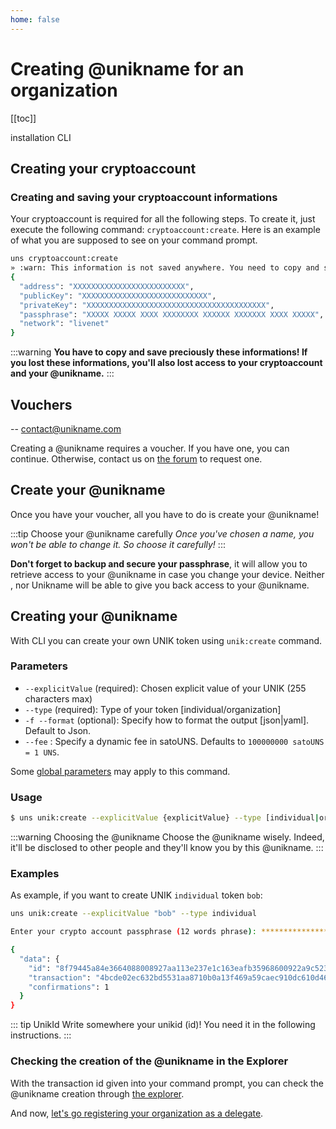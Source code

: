 ```yaml
---
home: false
---
```


#  Creating @unikname for an organization

[[toc]]


installation CLI


## Creating your cryptoaccount

### Creating and saving your cryptoaccount informations

Your cryptoaccount is required for all the following steps. To create it, just execute the following command: `cryptoaccount:create`.
Here is an example of what you are supposed to see on your command prompt.
```bash
uns cryptoaccount:create
» :warn: This information is not saved anywhere. You need to copy and save it by your own.;
{
  "address": "XXXXXXXXXXXXXXXXXXXXXXXXX",
  "publicKey": "XXXXXXXXXXXXXXXXXXXXXXXXXXXX",
  "privateKey": "XXXXXXXXXXXXXXXXXXXXXXXXXXXXXXXXXXXXXXXX",
  "passphrase": "XXXXX XXXXX XXXX XXXXXXXX XXXXXX XXXXXXX XXXX XXXXX",
  "network": "livenet"
}
```

:::warning
**You have to copy and save preciously these informations! If you lost these informations, you'll also lost access to your cryptoaccount and your @unikname.**
:::

## Vouchers

-- contact@unikname.com

Creating a @unikname requires a voucher. If you have one, you can continue. 
Otherwise, contact us on [the forum](https://forum.unik-name.com) to request one.

## Create your @unikname

Once you have your voucher, all you have to do is create your @unikname!

:::tip Choose your @unikname carefully
*Once you've chosen a name, you won't be able to change it. So choose it carefully!*
:::

**Don't forget to backup and secure your passphrase**, it will allow you to retrieve access to your @unikname in case you change your device.
Neither <uns/>, nor Unikname will be able to give you back access to your @unikname.

## Creating your @unikname

With <uns/> CLI you can create your own UNIK token using `unik:create` command.

### Parameters
- `--explicitValue` (required): Chosen explicit value of your UNIK (255 characters max)
- `--type` (required): Type of your token [individual/organization]
- `-f --format` (optional): Specify how to format the output [json|yaml]. Default to Json.
- `--fee` : Specify a dynamic fee in satoUNS. Defaults to `100000000 satoUNS = 1 UNS`.

Some [global parameters](#global-parameters) may apply to this command.

### Usage

```bash
$ uns unik:create --explicitValue {explicitValue} --type [individual|organization]
```

:::warning Choosing the @unikname
Choose the @unikname wisely. Indeed, it'll be disclosed to other people and they'll know you by this @unikname.
:::

### Examples
As example, if you want to create UNIK `individual` token `bob`:

```bash
uns unik:create --explicitValue "bob" --type individual

Enter your crypto account passphrase (12 words phrase): ***************************

{
  "data": {
    "id": "8f79445a84e3664088008927aa113e237e1c163eafb35968600922a9c5231f60",
    "transaction": "4bcde02ec632bd5531aa8710b0a13f469a59caec910dc610d46f6b8ebdcaf9ac",
    "confirmations": 1
  }
}
```
::: tip UnikId
Write somewhere your unikid (id)! You need it in the following instructions.
:::

### Checking the creation of the @unikname in the Explorer

With the transaction id given into your command prompt, you can check the @unikname creation through [the explorer](https://explorer.uns.network/).

And now, [let's go registering your organization as a delegate](./registering-as-delegate).
